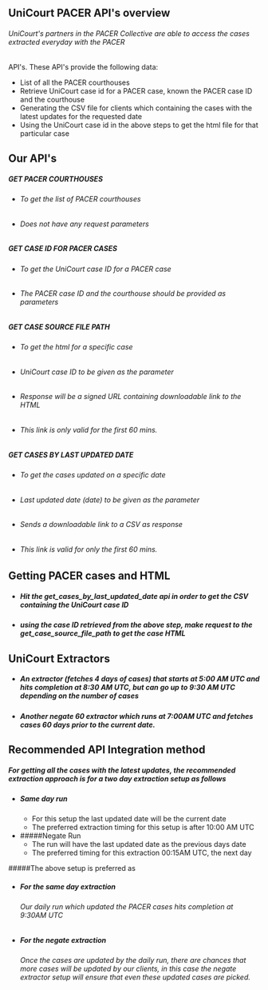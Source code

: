 ## UniCourt PACER API's overview

###### UniCourt's partners in the PACER Collective are able to access the cases extracted everyday with the PACER
API's. These API's provide the following data:
* List of all the PACER courthouses
* Retrieve UniCourt case id for a PACER case, known the PACER case ID and the courthouse
* Generating the CSV file for clients which containing the cases with the latest updates for the requested date
* Using the UniCourt case id in the above steps to get the html file for that particular case

## Our API's
##### GET PACER COURTHOUSES
   * ###### To get the list of PACER courthouses
   * ###### Does not have any request parameters

##### GET CASE ID FOR PACER CASES
   * ###### To get the UniCourt case ID for a PACER case
   * ###### The PACER case ID and the courthouse should be provided as parameters

##### GET CASE SOURCE FILE PATH
   * ###### To get the html for a specific case
   * ###### UniCourt case ID to be given as the parameter
   * ###### Response will be a signed URL containing downloadable link to the HTML
   * ###### This link is only valid for the first 60 mins.

##### GET CASES BY LAST UPDATED DATE
   * ###### To get the cases updated on a specific date
   * ###### Last updated date (date) to be given as the parameter
   * ###### Sends a downloadable link to a CSV as response
   * ###### This link is valid for only the first 60 mins.

## Getting PACER cases and HTML
* ##### Hit the get_cases_by_last_updated_date api in order to get the CSV containing the UniCourt case ID
* ##### using the case ID retrieved from the above step, make request to the get_case_source_file_path to get the case HTML

## UniCourt Extractors
* ##### An extractor (fetches 4 days of cases) that starts at 5:00 AM UTC and hits completion at 8:30 AM UTC, but can go up to 9:30 AM UTC depending on the number of cases
 * ##### Another negate 60 extractor which runs at 7:00AM UTC and fetches cases 60 days prior to the current date. 

## Recommended API Integration method

##### For getting all the cases with the latest updates, the recommended extraction approach is for a two day extraction setup as follows
* ##### Same day run
    * For this setup the last updated date will be the current date
    * The preferred extraction timing for this setup is after 10:00 AM UTC
* #####Negate Run
    * The run will have the last updated date as the previous days date
    * The preferred timing for this extraction 00:15AM UTC, the next day

#####The above setup is preferred as
* ##### For the same day extraction
     ###### Our daily run which updated the PACER cases hits completion at 9:30AM UTC
* ##### For the negate extraction
    ###### Once the cases are updated by the daily run, there are chances that more cases will be updated by our clients, in this case the negate extractor setup will ensure that even these updated cases are picked.
